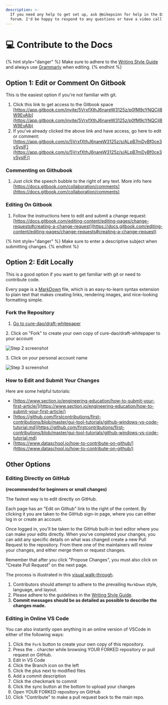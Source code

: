 ```yaml
---
description: >-
  If you need any help to get set up, ask @mikepsinn for help in the Discussions
  forum. I'd be happy to respond to any questions or have a video call with you.
---
```


# 💻 Contribute to the Docs



{% hint style="danger" %}
Make sure to adhere to the [Writing Style Guide](style-guide.md) and always use [Grammarly](https://grammarly.com) when editing.
{% endhint %}

## Option 1: Edit or Comment On Gitbook

This is the easiest option if you're not familiar with git.

1. Click this link to get access to the Gitbook space [https://app.gitbook.com/invite/5VrxfXthJ6nareW3125z/p0fM9cYNQCjl8W9EvAlb](https://app.gitbook.com/invite/5VrxfXthJ6nareW3125z/p0fM9cYNQCjl8W9EvAlb)
2. If you've already clicked the above link and have access, go here to edit or comment: [https://app.gitbook.com/o/5VrxfXthJ6nareW3125z/s/ALpB7mDyBf0ce3vSyslF](https://app.gitbook.com/o/5VrxfXthJ6nareW3125z/s/ALpB7mDyBf0ce3vSyslF/)

### Commenting on Githubook

1. Just click the speech bubble to the right of any text. More info here [https://docs.gitbook.com/collaboration/comments](https://docs.gitbook.com/collaboration/comments)

### Editing On Gitbook

1. Follow the instructions here to edit and submit a change request: [https://docs.gitbook.com/editing-content/editing-pages/change-requests#creating-a-change-request](https://docs.gitbook.com/editing-content/editing-pages/change-requests#creating-a-change-request)

{% hint style="danger" %}
Make sure to enter a descriptive subject when submitting changes.
{% endhint %}

## Option 2: Edit Locally

This is a good option if you want to get familiar with git or need to contribute code.

Every page is a [MarkDown](https://guides.github.com/features/mastering-markdown/) file, which is an easy-to-learn syntax extension to plain text that makes creating links, rendering images, and nice-looking formatting simple.

### Fork the Repository

1. [Go to cure-dao/draft-whitepaper](https://github.com/cure-dao/draft-whitepaper)

2\. Click on "Fork" to create your own copy of cure-dao/draft-whitepaper to your account

![Step 2 screenshot](https://images.tango.us/public/screenshot\_82ba05a9-3700-4493-a2b1-bcafb8638640?crop=focalpoint\&fit=crop\&fp-x=0.8614\&fp-y=0.1040\&fp-z=3.0214\&w=1200\&mark-w=0.2\&mark-pad=0\&mark64=aHR0cHM6Ly9pbWFnZXMudGFuZ28udXMvc3RhdGljL21hZGUtd2l0aC10YW5nby13YXRlcm1hcmsucG5n\&ar=1814%3A904)

3\. Click on your personal account name

![Step 3 screenshot](https://images.tango.us/public/screenshot\_6d9d3f57-7899-446d-8e1e-f4863b28b864?crop=focalpoint\&fit=crop\&fp-x=0.4956\&fp-y=0.2633\&fp-z=1.9253\&w=1200\&mark-w=0.2\&mark-pad=0\&mark64=aHR0cHM6Ly9pbWFnZXMudGFuZ28udXMvc3RhdGljL21hZGUtd2l0aC10YW5nby13YXRlcm1hcmsucG5n\&ar=1814%3A904)

### How to Edit and Submit Your Changes

Here are some helpful tutorials:

* [https://www.section.io/engineering-education/how-to-submit-your-first-article/](https://www.section.io/engineering-education/how-to-submit-your-first-article/)
* [https://github.com/firstcontributions/first-contributions/blob/master/gui-tool-tutorials/github-windows-vs-code-tutorial.md](https://github.com/firstcontributions/first-contributions/blob/master/gui-tool-tutorials/github-windows-vs-code-tutorial.md)
* [https://www.dataschool.io/how-to-contribute-on-github/](https://www.dataschool.io/how-to-contribute-on-github/)

## Other Options

### Editing Directly on GitHub

**(recommended for beginners or small changes)**

The fastest way is to edit directly on GitHub.

Each page has an "Edit on Github" link to the right of the content. By clicking it you are taken to the GitHub sign-in page, where you can either log in or create an account.

Once logged in, you'll be taken to the GitHub built-in text editor where you can make your edits directly. When you've completed your changes, you can add any specific details on what was changed create a new Pull Request to the repository. From there one of the maintainers will review your changes, and either merge them or request changes.

Remember that after you click "Propose Changes", you must also click on "Create Pull Request" on the next page.

The process is illustrated in this [visual walk-through](https://scribehow.com/shared/How\_to\_Write\_a\_Constitution\_In\_a\_Democratic\_Fashion\_\_XPpT\_GzCQC27ouEjEF2oXg).

1. Contributors should attempt to adhere to the prevailing `MarkDown` style, language, and layout.
2. Please adhere to the guidelines in the [Writing Style Guide](style-guide.md).
3. **Commit messages should be as detailed as possible to describe the changes made.**

### Editing in Online VS Code

You can also instantly open anything in an online version of VSCode in either of the following ways:

1. Click the `Fork` button to create your own copy of this repository.
2. Press the `.` charcter while browsing YOUR FORKED repository or pull request on GitHub.
3. Edit in VS Code
4. Click the Branch icon on the left
5. Click the plus next to modified files
6. Add a commit description
7. Click the checkmark to commit
8. Click the sync button at the bottom to upload your changes
9. Open YOUR FORKED repository on GitHub
10. Click "Contribute" to make a pull request back to the main repo.
